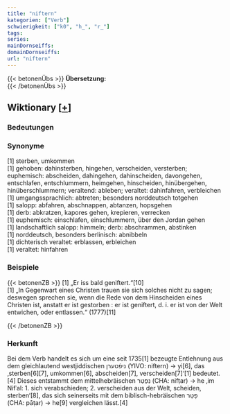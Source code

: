 ```yaml
---
title: "niftern"
kategorien: ["Verb"]
schwierigkeit: ["k0", "h_", "r_"]
tags:
series:
mainDornseiffs:
domainDornseiffs:
url: "niftern"
---
```


{{< betonenÜbs >}}
**Übersetzung:**  
{{< /betonenÜbs >}}

## Wiktionary [[+](https://de.wiktionary.org/wiki/niftern)]

### Bedeutungen

### Synonyme
[1] sterben, umkommen  
[1] gehoben: dahinsterben, hingehen, verscheiden, versterben; euphemisch: abscheiden, dahingehen, dahinscheiden, davongehen, entschlafen, entschlummern, heimgehen, hinscheiden, hinübergehen, hinüberschlummern; veraltend: ableben; veraltet: dahinfahren, verbleichen  
[1] umgangssprachlich: abtreten; besonders norddeutsch totgehen  
[1] salopp: abfahren, abschnappen, abtanzen, hopsgehen  
[1] derb: abkratzen, kapores gehen, krepieren, verrecken  
[1] euphemisch: einschlafen, einschlummern, über den Jordan gehen  
[1] landschaftlich salopp: himmeln; derb: abschrammen, abstinken  
[1] norddeutsch, besonders berlinisch: abnibbeln  
[1] dichterisch veraltet: erblassen, erbleichen  
[1] veraltet: hinfahren  

### Beispiele
{{< betonenZB >}}
[1] „Er iss bald geniftert.“[10]  
[1] „In Gegenwart eines Christen trauen sie sich solches nicht zu sagen; deswegen sprechen sie, wenn die Rede von dem Hinscheiden eines Christen ist, anstatt er ist gestorben : er ist geniftert, d. i. er ist von der Welt entwichen, oder entlassen.“ (1777)[11]  

{{< /betonenZB >}}
### Herkunft
Bei dem Verb handelt es sich um eine seit 1735[1] bezeugte Entlehnung aus dem gleichlautend westjiddischen ניפֿטערן‎ (YIVO: niftern) → yi[6], das ‚sterben[6][7], umkommen[6], abscheiden[7], verscheiden[7]‘[1] bedeutet.[4] Dieses entstammt dem mittelhebräischen נִפְטַר‎ (CHA: nifṭar) → he ‚im Nifʿal: 1. sich verabschieden; 2. verscheiden aus der Welt, scheiden, sterben‘[8], das sich seinerseits mit dem biblisch-hebräischen פָּטַר‎ (CHA: pāṭar) → he[9] vergleichen lässt.[4]  


